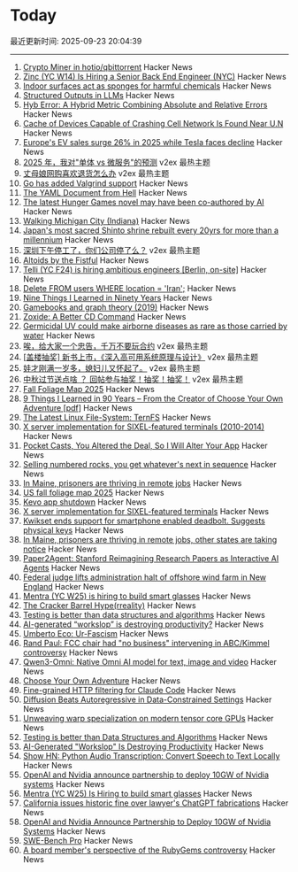 # Today

最近更新时间: 2025-09-23 20:04:39

--- 
1. [Crypto Miner in hotio/qbittorrent](https://apogliaghi.com/2025/09/crypto-miner-in-hotio/qbittorrent/) Hacker News
2. [Zinc (YC W14) Is Hiring a Senior Back End Engineer (NYC)](https://app.dover.com/apply/Zinc/4d32fdb9-c3e6-4f84-a4a2-12c80018fe8f/?rs=76643084) Hacker News
3. [Indoor surfaces act as sponges for harmful chemicals](https://news.uci.edu/2025/09/22/indoor-surfaces-act-as-massive-sponges-for-harmful-chemicals-uc-irvine-led-study-shows/) Hacker News
4. [Structured Outputs in LLMs](https://parthsareen.com/blog.html#sampling.md) Hacker News
5. [Hyb Error: A Hybrid Metric Combining Absolute and Relative Errors](https://arxiv.org/abs/2403.07492) Hacker News
6. [Cache of Devices Capable of Crashing Cell Network Is Found Near U.N](https://www.nytimes.com/2025/09/23/us/politics/secret-service-sim-cards-servers-un.html) Hacker News
7. [Europe's EV sales surge 26% in 2025 while Tesla faces decline](https://www.notebookcheck.net/Europe-s-EV-sales-surge-26-in-2025-while-Tesla-faces-decline.1121077.0.html) Hacker News
8. [2025 年，我对"单体 vs 微服务"的预测](https://www.v2ex.com/t/1161233) v2ex 最热主题
9. [丈母娘网购喜欢退货怎么办](https://www.v2ex.com/t/1161198) v2ex 最热主题
10. [Go has added Valgrind support](https://go-review.googlesource.com/c/go/+/674077) Hacker News
11. [The YAML Document from Hell](https://ruudvanasseldonk.com/2023/01/11/the-yaml-document-from-hell) Hacker News
12. [The latest Hunger Games novel may have been co-authored by AI](https://www.reddit.com/r/slatestarcodex/s/V0bvh4w1PY) Hacker News
13. [Walking Michigan City (Indiana)](https://walkingtheworld.substack.com/p/walking-michigan-city-indiana) Hacker News
14. [Japan's most sacred Shinto shrine rebuilt every 20yrs for more than a millennium](https://apnews.com/article/japan-ise-sacred-shrine-rebuilt-destroyed-shinto-religion-5828f94e07da91f2ca9a12ea777b7b96) Hacker News
15. [深圳下午停工了，你们公司停了么？](https://www.v2ex.com/t/1161192) v2ex 最热主题
16. [Altoids by the Fistful](https://www.scottsmitelli.com/articles/altoids-by-the-fistful/) Hacker News
17. [Telli (YC F24) is hiring ambitious engineers [Berlin, on-site]](https://hi.telli.com/join-us) Hacker News
18. [Delete FROM users WHERE location = 'Iran';](https://gist.github.com/avestura/ce2aa6e55dad783b1aba946161d5fef4) Hacker News
19. [Nine Things I Learned in Ninety Years](http://edwardpackard.com/wp-content/uploads/2025/09/Nine-Things-I-Learned-in-Ninety-Years.pdf) Hacker News
20. [Gamebooks and graph theory (2019)](https://notes.atomutek.org/gamebooks-and-graph-theory.html) Hacker News
21. [Zoxide: A Better CD Command](https://github.com/ajeetdsouza/zoxide) Hacker News
22. [Germicidal UV could make airborne diseases as rare as those carried by water](https://www.worksinprogress.news/p/how-to-clean-the-air) Hacker News
23. [唉，给大家一个忠告，千万不要玩合约](https://www.v2ex.com/t/1161190) v2ex 最热主题
24. [[盖楼抽奖] 新书上市，《深入高可用系统原理与设计》](https://www.v2ex.com/t/1161188) v2ex 最热主题
25. [娃才刚满一岁多，媳妇儿又怀起了。](https://www.v2ex.com/t/1161187) v2ex 最热主题
26. [中秋过节送点啥 ？ 回帖参与抽奖！抽奖！抽奖！](https://www.v2ex.com/t/1161186) v2ex 最热主题
27. [Fall Foliage Map 2025](https://www.explorefall.com/fall-foliage-map) Hacker News
28. [9 Things I Learned in 90 Years – From the Creator of Choose Your Own Adventure [pdf]](http://edwardpackard.com/wp-content/uploads/2025/09/Nine-Things-I-Learned-in-Ninety-Years.pdf) Hacker News
29. [The Latest Linux File-System: TernFS](https://www.phoronix.com/news/TernFS-File-System-Open-Source) Hacker News
30. [X server implementation for SIXEL-featured terminals (2010-2014)](https://github.com/saitoha/xserver-SIXEL) Hacker News
31. [Pocket Casts, You Altered the Deal, So I Will Alter Your App](https://blog.matthewbrunelle.com/podcasts-you-altered-the-deal-so-i-will-alter-your-app/) Hacker News
32. [Selling numbered rocks, you get whatever's next in sequence](https://weight.rocks) Hacker News
33. [In Maine, prisoners are thriving in remote jobs](https://www.mainepublic.org/2025-08-29/in-maine-prisoners-are-thriving-in-remote-jobs-and-other-states-are-taking-notice) Hacker News
34. [US fall foliage map 2025](https://www.explorefall.com/fall-foliage-map) Hacker News
35. [Kevo app shutdown](https://www.kwikset.com/support/answers/what-does-the-kevo-app-shutdown-mean-to-my-kevo-door-lock) Hacker News
36. [X server implementation for SIXEL-featured terminals](https://github.com/saitoha/xserver-SIXEL) Hacker News
37. [Kwikset ends support for smartphone enabled deadbolt. Suggests physical keys](https://www.kwikset.com/support/answers/what-does-the-kevo-app-shutdown-mean-to-my-kevo-door-lock) Hacker News
38. [In Maine, prisoners are thriving in remote jobs, other states are taking notice](https://www.mainepublic.org/2025-08-29/in-maine-prisoners-are-thriving-in-remote-jobs-and-other-states-are-taking-notice) Hacker News
39. [Paper2Agent: Stanford Reimagining Research Papers as Interactive AI Agents](https://arxiv.org/abs/2509.06917) Hacker News
40. [Federal judge lifts administration halt of offshore wind farm in New England](https://apnews.com/article/trump-renewable-energy-offshore-wind-revolution-wind-f1cbe85a829e3d5e5496f834bcb617d1) Hacker News
41. [Mentra (YC W25) is hiring to build smart glasses](https://news.ycombinator.com/item?id=45336282) Hacker News
42. [The Cracker Barrel Hype(rreality)](https://www.unpopularfront.news/p/the-cracker-barrel-hyperreality) Hacker News
43. [Testing is better than data structures and algorithms](https://nedbatchelder.com/blog/202509/testing_is_better_than_dsa.html) Hacker News
44. [AI-generated “workslop” is destroying productivity?](https://hbr.org/2025/09/ai-generated-workslop-is-destroying-productivity) Hacker News
45. [Umberto Eco: Ur-Fascism](https://bobmschwartz.com/2017/12/28/umberto-eco-ur-fascism/) Hacker News
46. [Rand Paul: FCC chair had "no business" intervening in ABC/Kimmel controversy](https://arstechnica.com/tech-policy/2025/09/rand-paul-fcc-chair-had-no-business-intervening-in-abc-kimmel-controversy/) Hacker News
47. [Qwen3-Omni: Native Omni AI model for text, image and video](https://github.com/QwenLM/Qwen3-Omni) Hacker News
48. [Choose Your Own Adventure](https://www.filfre.net/2025/09/choose-your-own-adventure/) Hacker News
49. [Fine-grained HTTP filtering for Claude Code](https://ammar.io/blog/httpjail) Hacker News
50. [Diffusion Beats Autoregressive in Data-Constrained Settings](https://blog.ml.cmu.edu/2025/09/22/diffusion-beats-autoregressive-in-data-constrained-settings/) Hacker News
51. [Unweaving warp specialization on modern tensor core GPUs](https://rohany.github.io/blog/warp-specialization/) Hacker News
52. [Testing is better than Data Structures and Algorithms](https://nedbatchelder.com/blog/202509/testing_is_better_than_dsa.html) Hacker News
53. [AI-Generated "Workslop" Is Destroying Productivity](https://hbr.org/2025/09/ai-generated-workslop-is-destroying-productivity) Hacker News
54. [Show HN: Python Audio Transcription: Convert Speech to Text Locally](https://www.pavlinbg.com/posts/python-speech-to-text-guide) Hacker News
55. [OpenAI and Nvidia announce partnership to deploy 10GW of Nvidia systems](https://openai.com/index/openai-nvidia-systems-partnership/) Hacker News
56. [Mentra (YC W25) Is Hiring to build smart glasses](https://news.ycombinator.com/item?id=45336282) Hacker News
57. [California issues historic fine over lawyer's ChatGPT fabrications](https://calmatters.org/economy/technology/2025/09/chatgpt-lawyer-fine-ai-regulation/) Hacker News
58. [OpenAI and Nvidia Announce Partnership to Deploy 10GW of Nvidia Systems](https://openai.com/index/openai-nvidia-systems-partnership/) Hacker News
59. [SWE-Bench Pro](https://github.com/scaleapi/SWE-bench_Pro-os) Hacker News
60. [A board member's perspective of the RubyGems controversy](https://apiguy.substack.com/p/a-board-members-perspective-of-the) Hacker News
